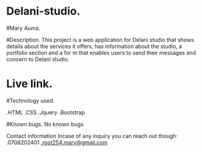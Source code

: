 # Delani-studio.

#Mary Auma.

#Description.
This project is a web application for Delani studio that shows details about the services it offers, has information about the studio, a portfolio section and a for
m that enables users to send their messages and concern to Delani studio.
# Live link.
#Technology used.

.HTML
.CSS
.Jquery
.Bootstrap

#Known bugs.
No known bugs

Contact information
Incase of any inquiry you can reach out though:
.0708202401
.root254.mary@gmail.com

